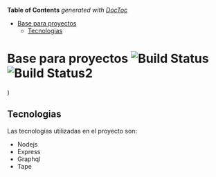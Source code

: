 <!-- START doctoc generated TOC please keep comment here to allow auto update -->
<!-- DON'T EDIT THIS SECTION, INSTEAD RE-RUN doctoc TO UPDATE -->
**Table of Contents**  *generated with [DocToc](https://github.com/thlorenz/doctoc)*

- [Base para proyectos](#base-para-proyectos)
  - [Tecnologias](#tecnologias)

<!-- END doctoc generated TOC please keep comment here to allow auto update -->

# Base para proyectos ![Build Status](https://circleci.com/gh/feardarkness/node-graphql-starter.png?circle-token=04418a38f418c95ff35334b00a8197dbcb9234e5) ![Build Status2](https://circleci.com/gh/feardarkness/node-graphql-starter.svg?style=shield&circle-token=04418a38f418c95ff35334b00a8197dbcb9234e5)

)

## Tecnologias

Las tecnologías utilizadas en el proyecto son:

- Nodejs
- Express
- Graphql
- Tape